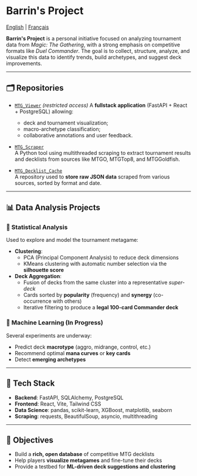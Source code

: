 # Barrin's Project

[English](README_en.md) | [Français](README.md)

**Barrin's Project** is a personal initiative focused on analyzing tournament data from *Magic: The Gathering*, with a strong emphasis on competitive formats like *Duel Commander*. The goal is to collect, structure, analyze, and visualize this data to identify trends, build archetypes, and suggest deck improvements.

---

## 🗂️ Repositories

- [`MTG_Viewer`](#) *(restricted access)* 
  A **fullstack application** (FastAPI + React + PostgreSQL) allowing:
  - deck and tournament visualization;
  - macro-archetype classification;
  - collaborative annotations and user feedback.

- [`MTG_Scraper`](https://github.com/barrins-project/mtg_scraper)  
  A Python tool using multithreaded scraping to extract tournament results and decklists from sources like MTGO, MTGTop8, and MTGGoldfish.

- [`MTG_Decklist_Cache`](https://github.com/barrins-project/mtg_decklist_cache)  
  A repository used to **store raw JSON data** scraped from various sources, sorted by format and date.

---

## 📊 Data Analysis Projects

### 🔹 Statistical Analysis

Used to explore and model the tournament metagame:
- **Clustering**:
  - PCA (Principal Component Analysis) to reduce deck dimensions
  - KMeans clustering with automatic number selection via the **silhouette score**
- **Deck Aggregation**:
  - Fusion of decks from the same cluster into a representative *super-deck*
  - Cards sorted by **popularity** (frequency) and **synergy** (co-occurrence with others)
  - Iterative filtering to produce a **legal 100-card Commander deck**

### 🔹 Machine Learning (In Progress)

Several experiments are underway:
- Predict deck **macrotype** (aggro, midrange, control, etc.)
- Recommend optimal **mana curves** or **key cards**
- Detect **emerging archetypes**

---

## 🧠 Tech Stack

- **Backend**: FastAPI, SQLAlchemy, PostgreSQL  
- **Frontend**: React, Vite, Tailwind CSS  
- **Data Science**: pandas, scikit-learn, XGBoost, matplotlib, seaborn  
- **Scraping**: requests, BeautifulSoup, asyncio, multithreading

---

## 🎯 Objectives

- Build a **rich, open database** of competitive MTG decklists
- Help players **visualize metagames** and fine-tune their decks
- Provide a testbed for **ML-driven deck suggestions and clustering**

